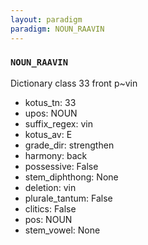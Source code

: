 ```yaml
---
layout: paradigm
paradigm: NOUN_RAAVIN
---
```

### ` NOUN_RAAVIN `

Dictionary class 33 front p~vin
* kotus_tn: 33
* upos: NOUN
* suffix_regex: vin
* kotus_av: E
* grade_dir: strengthen
* harmony: back
* possessive: False
* stem_diphthong: None
* deletion: vin
* plurale_tantum: False
* clitics: False
* pos: NOUN
* stem_vowel: None
